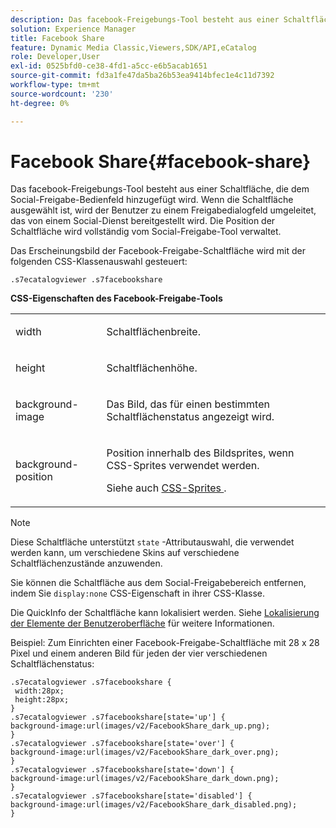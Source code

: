 ```yaml
---
description: Das facebook-Freigebungs-Tool besteht aus einer Schaltfläche, die dem Social-Freigabe-Bedienfeld hinzugefügt wird. Wenn die Schaltfläche ausgewählt ist, wird der Benutzer zu einem Freigabedialogfeld umgeleitet, das von einem Social-Dienst bereitgestellt wird. Die Position der Schaltfläche wird vollständig vom Social-Freigabe-Tool verwaltet.
solution: Experience Manager
title: Facebook Share
feature: Dynamic Media Classic,Viewers,SDK/API,eCatalog
role: Developer,User
exl-id: 0525bfd0-ce38-4fd1-a5cc-e6b5acab1651
source-git-commit: fd3a1fe47da5ba26b53ea9414bfec1e4c11d7392
workflow-type: tm+mt
source-wordcount: '230'
ht-degree: 0%

---
```


# Facebook Share{#facebook-share}

Das facebook-Freigebungs-Tool besteht aus einer Schaltfläche, die dem Social-Freigabe-Bedienfeld hinzugefügt wird. Wenn die Schaltfläche ausgewählt ist, wird der Benutzer zu einem Freigabedialogfeld umgeleitet, das von einem Social-Dienst bereitgestellt wird. Die Position der Schaltfläche wird vollständig vom Social-Freigabe-Tool verwaltet.

<!--<a id="section_ADDF98E91AF24F618289D1682A5FB13A"></a>-->

Das Erscheinungsbild der Facebook-Freigabe-Schaltfläche wird mit der folgenden CSS-Klassenauswahl gesteuert:

```
.s7ecatalogviewer .s7facebookshare
```

**CSS-Eigenschaften des Facebook-Freigabe-Tools**

<table id="table_C48C56E696304C9BAFEE71BA9EA9A174"> 
 <tbody> 
  <tr> 
   <td colname="col1"> <p> <span class="codeph"> width </span> </p> </td> 
   <td colname="col2"> <p>Schaltflächenbreite. </p> </td> 
  </tr> 
  <tr> 
   <td colname="col1"> <p> <span class="codeph"> height </span> </p> </td> 
   <td colname="col2"> <p>Schaltflächenhöhe. </p> </td> 
  </tr> 
  <tr> 
   <td colname="col1"> <p> <span class="codeph"> background-image </span> </p> </td> 
   <td colname="col2"> <p> Das Bild, das für einen bestimmten Schaltflächenstatus angezeigt wird. </p> </td> 
  </tr> 
  <tr> 
   <td colname="col1"> <p> <span class="codeph"> background-position </span> </p> </td> 
   <td colname="col2"> <p> Position innerhalb des Bildsprites, wenn CSS-Sprites verwendet werden. </p> <p>Siehe auch <a href="../../../c-html5-s7-aem-asset-viewers/c-html5-20-ecatalog-viewer-about/c-html5-20-ecatalog-viewer-customizingviewer/c-html5-20-ecatalog-viewer-customizingviewer.md#section-9d570f95eb2443aca74c1b02f6e89aff" format="dita" scope="local"> CSS-Sprites </a>. </p> </td> 
  </tr> 
 </tbody> 
</table>

>[!NOTE]
>
>Diese Schaltfläche unterstützt `state` -Attributauswahl, die verwendet werden kann, um verschiedene Skins auf verschiedene Schaltflächenzustände anzuwenden.

Sie können die Schaltfläche aus dem Social-Freigabebereich entfernen, indem Sie `display:none` CSS-Eigenschaft in ihrer CSS-Klasse.

Die QuickInfo der Schaltfläche kann lokalisiert werden. Siehe [Lokalisierung der Elemente der Benutzeroberfläche](../../../c-html5-s7-aem-asset-viewers/c-html5-20-ecatalog-viewer-about/c-html5-20-ecatalog-viewer-localization.md#concept-cbfc39344c494eb7b9f6a272cff0cc74) für weitere Informationen.

Beispiel: Zum Einrichten einer Facebook-Freigabe-Schaltfläche mit 28 x 28 Pixel und einem anderen Bild für jeden der vier verschiedenen Schaltflächenstatus:

```
.s7ecatalogviewer .s7facebookshare { 
 width:28px; 
 height:28px; 
} 
.s7ecatalogviewer .s7facebookshare[state='up'] { 
background-image:url(images/v2/FacebookShare_dark_up.png); 
} 
.s7ecatalogviewer .s7facebookshare[state='over'] { 
background-image:url(images/v2/FacebookShare_dark_over.png); 
} 
.s7ecatalogviewer .s7facebookshare[state='down'] { 
background-image:url(images/v2/FacebookShare_dark_down.png); 
} 
.s7ecatalogviewer .s7facebookshare[state='disabled'] { 
background-image:url(images/v2/FacebookShare_dark_disabled.png); 
}
```
